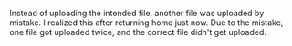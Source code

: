 Instead of uploading the intended file, another file was uploaded by mistake. I realized this after returning home just now. Due to the mistake, one file got uploaded twice, and the correct file didn't get uploaded.
